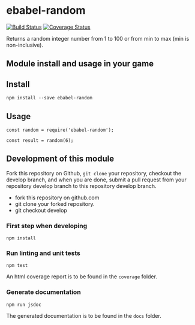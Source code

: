 # ebabel-random
[![Build Status](https://travis-ci.org/ebabel-eu/ebabel-random.svg?branch=master)](https://travis-ci.org/ebabel-eu/ebabel-random) 
[![Coverage Status](https://coveralls.io/repos/github/ebabel-eu/ebabel-random/badge.svg?branch=master)](https://coveralls.io/github/ebabel-eu/ebabel-random?branch=master)

Returns a random integer number from 1 to 100 or from min to max (min is non-inclusive).

## Module install and usage in your game

## Install
```
npm install --save ebabel-random
```

## Usage
```
const random = require('ebabel-random');

const result = random(6);
```

## Development of this module
Fork this repository on Github, `git clone` your repository, checkout the develop branch, and when you are done, submit a pull request from your repository develop branch to this repository develop branch.

* fork this repository on github.com
* git clone your forked repository.
* git checkout develop

### First step when developing
```
npm install
```

### Run linting and unit tests
```
npm test
```

An html coverage report is to be found in the `coverage` folder.

### Generate documentation
```
npm run jsdoc
```

The generated documentation is to be found in the `docs` folder.
